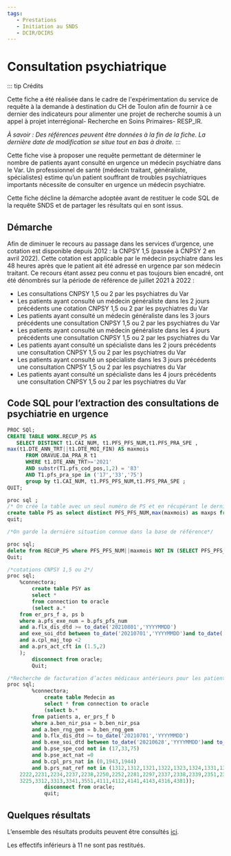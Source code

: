 ```yaml
---
tags:
   - Prestations
   - Initiation au SNDS
   - DCIR/DCIRS
---
```


# Consultation psychiatrique
<!-- SPDX-License-Identifier: MPL-2.0 -->

<TagLinks />
::: tip Crédits

Cette fiche a été réalisée dans le cadre de l'expérimentation du service de requête à la demande à destination du CH de Toulon afin de fournir à ce dernier des indicateurs pour alimenter une projet de recherche soumis à un appel à projet interrégional- Recherche en Soins Primaires- RESP_IR.

*À savoir : Des références peuvent être données à la fin de la fiche. La dernière date de modification se situe tout en bas à droite.*
:::

Cette fiche vise à proposer une requête permettant de déterminer le nombre de patients ayant consulté en urgence un médecin psychiatre dans le Var. 
Un professionnel de santé (médecin traitant, généraliste, spécialistes) estime qu’un patient souffrant de troubles psychiatriques importants nécessite de consulter en urgence un médecin psychiatre. 

Cette fiche décline la démarche adoptée avant de restituer le code SQL de la requête SNDS et de partager les résultats qui en sont issus.

## Démarche

Afin de diminuer le recours au passage dans les  services d’urgence, une cotation est disponible depuis 2012 : la CNPSY 1,5 (passée à CNPSY 2 en avril 2022).
Cette cotation est applicable par le médecin psychiatre dans les 48 heures après  que le patient ait été adressé en urgence par son médecin traitant. 
Ce recours étant assez peu connu et pas toujours bien encadré, ont été dénombrés sur la période de référence de juillet 2021 à 2022 :
- Les consultations CNPSY 1,5 ou 2 par les psychiatres du Var
- Les patients ayant consulté un médecin généraliste dans les 2 jours précédents une cotation  CNPSY 1,5 ou 2  par les psychiatres du Var
- Les patients ayant consulté un médecin généraliste dans les 3 jours précédents une consultation CNPSY 1,5 ou 2  par les psychiatres du Var
- Les patients ayant consulté un médecin généraliste dans les 4 jours précédents une consultation CNPSY 1,5 ou 2  par les psychiatres du Var
- Les patients ayant consulté un spécialiste dans les 2 jours précédents une consultation CNPSY 1,5 ou 2  par les psychiatres du Var
- Les patients ayant consulté un spécialiste dans les 3 jours précédents une consultation CNPSY 1,5 ou 2  par les psychiatres du Var
- Les patients ayant consulté un spécialiste dans les 4 jours précédents une consultation CNPSY 1,5 ou 2  par les psychiatres du Var

## Code SQL pour l’extraction des consultations de psychiatrie en urgence

```sql
PROC SQl;
CREATE TABLE WORK.RECUP_PS AS
   SELECT DISTINCT t1.CAI_NUM, t1.PFS_PFS_NUM,t1.PFS_PRA_SPE ,
max(t1.DTE_ANN_TRT||t1.DTE_MOI_FIN) AS maxmois
      FROM ORAVUE.DA_PRA_R t1
      WHERE t1.DTE_ANN_TRT>='2021'
	  AND substr(T1.pfs_cod_pos,1,2) = '83'
	  AND T1.pfs_pra_spe in ('17','33','75')
      group by t1.CAI_NUM, t1.PFS_PFS_NUM,t1.PFS_PRA_SPE ;
QUIT;

proc sql ;
/* On crée la table avec un seul numéro de PS et en récupérant le dernière situation du numéro de PS  */
create table PS as select distinct PFS_PFS_NUM,max(maxmois) as maxps from RECUP_PS group by PFS_PFS_NUM ;
quit;

/*On garde la dernière situation connue dans la base de référence*/

proc sql;
delete from RECUP_PS where PFS_PFS_NUM||maxmois NOT IN (SELECT PFS_PFS_NUM||maxps from PS);
Quit;

/*cotations CNPSY 1,5 ou 2*/
proc sql;
	%connectora;
		create table PSY as 
	    select *
	    from connection to oracle
		(select a.*
	from er_prs_f a, ps b
	where a.pfs_exe_num = b.pfs_pfs_num
	and a.flx_dis_dtd >= to_date('20210801','YYYYMMDD') 
	and exe_soi_dtd between to_date('20210701','YYYYMMDD')and to_date('20220630','YYYYMMDD')
	and a.cpl_maj_top <2
	and a.prs_act_cft in (1.5,2)
	);
		disconnect from oracle;
		Quit;

/*Recherche de facturation d’actes médicaux antérieurs pour les patients ayant eu consulté un psychiatre qui a coté une CNPSY 1,5 ou 2 */
proc sql;
		%connectora;
			create table Medecin as 
		    select * from connection to oracle
			(select b.*
		from patients a, er_prs_f b 	
		where a.ben_nir_psa = b.ben_nir_psa
		and a.ben_rng_gem = b.ben_rng_gem
		and b.flx_dis_dtd >= to_date('20210701','YYYYMMDD') 
		and b.exe_soi_dtd between to_date('20210628','YYYYMMDD')and to_date('20220629','YYYYMMDD')
		and b.pse_spe_cod not in (17,33,75)
		and b.pse_act_nat =0
		and b.cpl_prs_nat in (0,1943,1944)
		and b.prs_nat_ref not in (1312,1312,1321,1322,1323,1324,1331,1351,1352,1424,1929,1930,1981,2108,2111,2211,2212,2213,
	2222,2231,2234,2237,2238,2250,2252,2281,2297,2337,2338,2339,2351,2352,2380,2381,2382,2383,2386,2389,2391,2392,2428,3150,
	3225,3312,3313,3341,3551,4111,4112,4141,4143,4316,4381));
			disconnect from oracle;
			quit;

```

## Quelques résultats

L’ensemble des résultats produits peuvent être consultés [ici](/files/HDH/RequetealaDemande/20220608_Cpsy_CH_Toulon_MPL-2.0.xlsx). 

Les effectifs inférieurs à 11 ne sont pas restitués.


